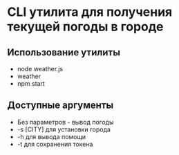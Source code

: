 CLI утилита для получения текущей погоды в городе 
===================

Использование утилиты
---------
- node weather.js 
- weather
- npm start

Доступные аргументы
---------
- Без параметров - вывод погоды
- -s [CITY] для установки города
- -h для вывода помощи
- -t для сохранения токена